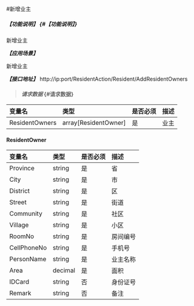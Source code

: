 #新增业主

##### _【功能说明】_ {#【功能说明】}

新增业主

_**【应用场景】**_

新增业主

_**【接口地址】**_
http://ip:port/ResidentAction/Resident/AddResidentOwners



> #### _请求数据_ {#请求数据}

| 变量名 | 类型 | 是否必须 | 描述 |
| :--- | :--- | :--- | :--- |
| ResidentOwners| array[ResidentOwner] | 是 |业主|


 #### ResidentOwner

| 变量名 | 类型 | 是否必须 | 描述 |
| :--- | :--- | :--- | :--- |
| Province | string | 是 | 省 |
| City | string | 是 | 市 |
| District | string | 是 | 区 |
| Street | string | 是 | 街道|
| Community | string | 是 | 社区|
| Village | string | 是 | 小区|
| RoomNo | string | 是 | 房间编号 |
| CellPhoneNo| string | 是 | 手机号 |
| PersonName| string | 是 | 业主名称 |
| Area| decimal| 是 | 面积 |
| IDCard| string | 否 | 身份证号 |
| Remark| string | 否 |备注|





